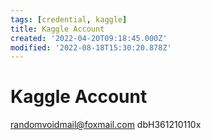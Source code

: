 ```yaml
---
tags: [credential, kaggle]
title: Kaggle Account
created: '2022-04-20T09:18:45.000Z'
modified: '2022-08-18T15:30:20.878Z'
---
```


# Kaggle Account

randomvoidmail@foxmail.com
dbH361210110x
